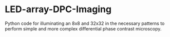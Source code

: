 # LED-array-DPC-Imaging
Python code for illuminating an 8x8 and 32x32 in the necessary patterns to perform simple and more complex differential phase contrast microscopy.
